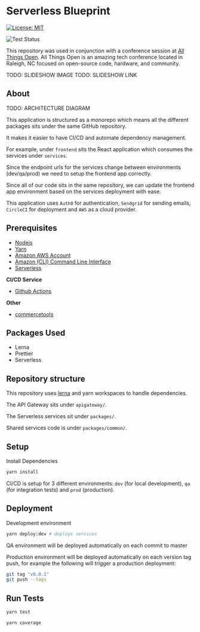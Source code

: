 # Serverless Blueprint

[![License: MIT](https://img.shields.io/badge/License-MIT-yellow.svg)](https://opensource.org/licenses/MIT)

![Test Status](https://github.com/jluterek/serverless-blueprint/workflows/deploy/badge.svg)

This repository was used in conjunction with a conference session at [All Things Open](https://allthingsopen.org/). All Things Open is an amazing tech conference located in Raleigh, NC focused on open-source code, hardware, and community.

TODO: SLIDESHOW IMAGE
TODO: SLIDESHOW LINK

## About

TODO: ARCHITECTURE DIAGRAM

This application is structured as a monorepo which means all the different packages sits under the same GitHub repository.

It makes it easier to have CI/CD and automate dependency management.

For example, under `frontend` sits the React application which consumes the services under `services`.

Since the endpoint urls for the services change between environments (dev/qa/prod) we need to setup the frontend app correctly.

Since all of our code sits in the same repository, we can update the frontend app environment based on the services deployment with ease.

This application uses `Auth0` for authentication, `Sendgrid` for sending emails, `CircleCI` for deployment and `AWS` as a cloud provider.

## Prerequisites

- [Nodejs](https://nodejs.org/en/)
- [Yarn](https://yarnpkg.com/lang/en/)
- [Amazon AWS Account](https://aws.amazon.com/)
- [Amazon (CLI) Command Line Interface](https://aws.amazon.com/cli/)
- [Serverless](https://serverless.com/)

**CI/CD Service**

- [Github Actions](https://github.com/features/actions)

**Other**

- [commercetools](http://www.commercetools.com/)

## Packages Used

- Lerna
- Prettier
- Serverless

## Repository structure

This repository uses [lerna](https://lernajs.io/) and yarn workspaces to handle dependencies.

The API Gateway sits under `apigateway/`.

The Serverless services sit under `packages/`.

Shared services code is under `packages/common/`.

## Setup

Install Dependencies

```bash
yarn install
```

CI/CD is setup for 3 different environments: `dev` (for local development), `qa` (for integration tests) and `prod` (production).

## Deployment

Development environment

```bash
yarn deploy:dev # deploys services
```

QA environment will be deployed automatically on each commit to master

Production environment will be deployed automatically on each version tag push, for example the following will trigger a production deployment:

```bash
git tag "v0.0.1"
git push --tags
```

## Run Tests

```bash
yarn test
```

```bash
yarn coverage
```
